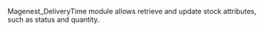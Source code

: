 Magenest_DeliveryTime module allows retrieve and update stock attributes, such as status and quantity.
